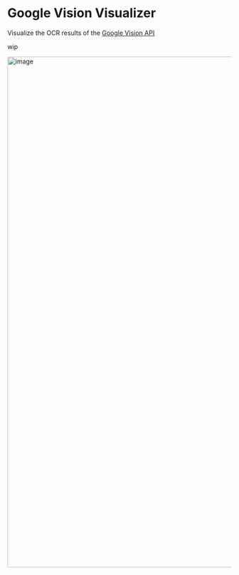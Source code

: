 # Google Vision Visualizer
Visualize the OCR results of the [Google Vision API](https://cloud.google.com/vision?hl=en)

wip

<img width="1147" alt="image" src="https://github.com/florianraith/google-vision-visualizer/assets/37345813/e5dbe86a-c2e9-4613-840b-cbbd463cc02f">


